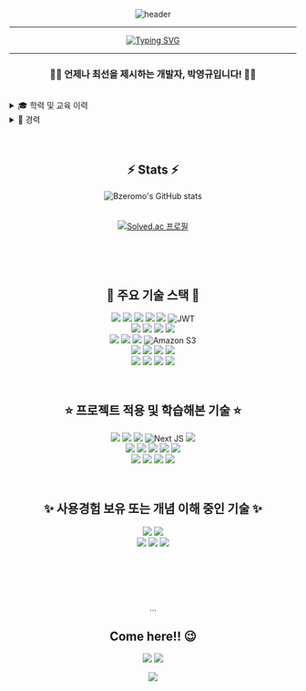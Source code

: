 <div align="center">
  
![header](https://capsule-render.vercel.app/api?type=waving&color=auto&height=300&section=header&text=Bzeromo&fontSize=90&animation=scaleIn&fontAlign=70)

***

[![Typing SVG](https://readme-typing-svg.demolab.com?font=Delius&pause=1000&center=true&vCenter=true&width=435&lines=Hi%2C+there!;Welcome+to+Bzeromo's+profile!;Take+a+look+around+my+work!;Thank+you+%3A\))](https://git.io/typing-svg)

***

### 👨‍💻 언제나 최선을 제시하는 개발자, <strong>박영규</strong>입니다! 👨‍💻

</div>

</br>
<details>
<summary>🎓 학력 및 교육 이력</summary>
</br>
  
- **[2021.08 ~ 2023.08]** 충남대학교 언어정보처리 복수전공 졸업</br>
- **[2023.01 ~ 2023.05]** CNU SW ACADEMY Frontend(React) 과정 수료</br>
- **[2023.07 ~ 2024.06]** Samsung Software Academy For Youth 10th</br>
  - 📍 1학기: 풀스택 Java 및 알고리즘 과정</br>
  - 📍 2학기: 프로젝트 과정 수료</br>

</details>
<details>
<summary>💼 경력</summary>
</br>
  
  **[2024.07 ~ 2025.01]** 프리랜서 백엔드 개발자</br>
- ⚙ 오케이홈 BeddingHome 웹/앱 쇼핑몰 및 관리자 페이지 백엔드 개발</br>

**[2025.04 ~ 현재]** ITCEN Entec 공채 13기</br>
- ⚙ DS 부문 DC-Center Entec담당 선임</br>
- 국세청 NTS 유지보수 프로젝트 표준화팀</br>

</details>

</br>
</br>

<div align="center">
  
## ⚡ Stats ⚡

![Bzeromo's GitHub stats](https://github-readme-stats.vercel.app/api?username=bzeromo&hide=issues,contribs&show=prs_merged,prs_merged_percentage&show_icons=true&theme=highcontrast)
</br>
</br>
</br>
[![Solved.ac
프로필](http://mazassumnida.wtf/api/v2/generate_badge?boj=yg5260)](https://solved.ac/yg5260)


</br>
</br>
</br>

## 🌟 주요 기술 스택 🌟
  
![](https://img.shields.io/badge/JAVA-2F2625?style=flat-square&logo=CoffeeScript&logoColor=white) ![](https://img.shields.io/badge/Spring-6DB33F?style=flat-square&logo=Spring&logoColor=white) ![](https://img.shields.io/badge/SpringBoot-6DB33F?style=flat-square&logo=SpringBoot&logoColor=white) ![](https://img.shields.io/badge/JPA-59666C?style=flat-square&logo=Hibernate&logoColor=white) ![](https://img.shields.io/badge/MyBatis-050505?style=flat-square&logo=fluentbit&logoColor=white) ![JWT](https://img.shields.io/badge/JWT-black?style=flat-square&logo=JSON%20web%20tokens) </br>
![](https://img.shields.io/badge/PostgreSQL-4169E1?style=flat-square&logo=postgresql&logoColor=white)  ![](https://img.shields.io/badge/MySQL-4479A1?style=flat-square&logo=MySQL&logoColor=white) ![](https://img.shields.io/badge/Redis-DC382D?style=flat-square&logo=Redis&logoColor=white) ![](https://img.shields.io/badge/MongoDB-47A248?style=flat-square&logo=MongoDB&logoColor=white) </br>
![](https://img.shields.io/badge/Jenkins-D24939?style=flat-square&logo=Jenkins&logoColor=white) ![](https://img.shields.io/badge/Docker-2496ED?style=flat-square&logo=Docker&logoColor=white) ![](https://img.shields.io/badge/SonarQube-4E9BCD?style=flat-square&logo=sonarqubecloud&logoColor=white) ![Amazon S3](https://img.shields.io/badge/Amazon%20S3-FF9900?style=flat-square&logo=s3&logoColor=white) </br>
![](https://img.shields.io/badge/JavaScript-F7DF1E?style=flat-square&logo=JavaScript&logoColor=white ) ![](https://img.shields.io/badge/CSS3-1572B6?style=flat-square&logo=css&logoColor=white) ![](https://img.shields.io/badge/HTML5-E34F26?style=flat-square&logo=HTML5&logoColor=white) ![](https://img.shields.io/badge/React-61DAFB?style=flat-square&logo=React&logoColor=white ) </br>
![](https://img.shields.io/badge/Figma-F24E1E?style=flat-square&logo=Figma&logoColor=white)  ![](https://img.shields.io/badge/Git-F05032?style=flat-square&logo=Git&logoColor=white) ![](https://img.shields.io/badge/Jira-0052CC?style=flat-square&logo=Jira&logoColor=white) ![](https://img.shields.io/badge/Postman-FF6C37?style=flat-square&logo=postman&logoColor=white) 



</br>

## ⭐ 프로젝트 적용 및 학습해본 기술 ⭐

![](https://img.shields.io/badge/Python-3776AB?style=flat-square&logo=Python&logoColor=white) ![](https://img.shields.io/badge/TypeScript-3178C6?style=flat-square&logo=TypeScript&logoColor=white) ![](https://img.shields.io/badge/Dart-0175C2?style=flat-square&logo=Dart&logoColor=white) ![Next JS](https://img.shields.io/badge/Next-black?style=flat-square&logo=next.js&logoColor=white) ![](https://img.shields.io/badge/Tailwind%20CSS-06B6D4?style=flat-square&logo=tailwindcss&logoColor=white) </br>
![](https://img.shields.io/badge/Prometheus-E6522C?style=flat-square&logo=Prometheus&logoColor=white) ![](https://img.shields.io/badge/Grafana-F46800?style=flat-square&logo=Grafana&logoColor=white ) ![](https://img.shields.io/badge/Sonatype%20Nexus%20Repository-1B1C30?style=flat-square&logo=Sonatype&logoColor=white) ![](https://img.shields.io/badge/Nginx-009639?style=flat-square&logo=nginx&logoColor=white) ![](https://img.shields.io/badge/Amazon%20EC2-FF9900?style=flat-square&logo=AmazonEC2&logoColor=white)  </br>
![](https://img.shields.io/badge/Elasticsearch-005571?style=flat-square&logo=Elasticsearch&logoColor=white) ![](https://img.shields.io/badge/Vue.js-4FC08D?style=flat-square&logo=Vue.js&logoColor=white) ![](https://img.shields.io/badge/Flutter-02569B?style=flat-square&logo=Flutter&logoColor=white) ![](https://img.shields.io/badge/Node.js-339933?style=flat-square&logo=Node.js&logoColor=white)

</br>

## ✨ 사용경험 보유 또는 개념 이해 중인 기술 ✨

![](https://img.shields.io/badge/InfluxDB-22ADF6?style=flat-square&logo=InfluxDB&logoColor=white) ![](https://img.shields.io/badge/Firebase-FFCA28?style=flat-square&logo=Firebase&logoColor=white) </br> ![](https://img.shields.io/badge/Naver%20Cloud-03C75A?style=flat-square&logo=Naver&logoColor=white) ![](https://img.shields.io/badge/BootStrap-7952B3?style=flat-square&logo=BootStrap&logoColor=white) ![](https://img.shields.io/badge/H2-09476B?style=flat-square&logo=h2database&logoColor=white)
   
  <br/>
  <br/>
  <br/>
  <br/>
  
  ...
  
  
  
## Come here!! 😉

![](https://img.shields.io/badge/Bzeromo's%20Velog-20C997?style=flat-square&logo=Velog&logoColor=white&link=https://velog.io/@bzeromo ) ![](https://img.shields.io/badge/Bzeromo's%20Instagram-E4405F?style=flat-square&logo=Instagram&logoColor=white&link=https://www.instagram.com/b_zero_mo/)



![](https://capsule-render.vercel.app/api?type=waving&color=auto&height=300&section=footer)
</div>
